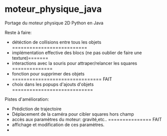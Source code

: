 # moteur_physique_java
Portage du moteur physique 2D Python en Java

Reste à faire:
* détéction de collisions entre tous les objets ==========================
* implémentation effective des blocs (ne pas oublier de faire une texture)=======
* interactions avec la souris pour attraper/relancer les squares ==============
* fonction pour supprimer des objets =============================== FAIT
* choix dans les popups d'ajouts d'objets ============================

Pistes d'amélioration:
* Prédiction de trajectoire
* Déplacement de la caméra pour cibler squares hors champ
* accès aux paramètres du moteur: gravité,etc.. =============== FAIT
* affichage et modification de ces paramètres.
* 